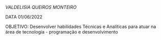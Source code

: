 *VALDELISIA QUEIROS MONTEIRO*

DATA 01/06/2022

OBJETIVO: Desenvolver habilidades Técnicas e Analíticas para atuar na área de tecnologia - programação e desenvolvimento 
